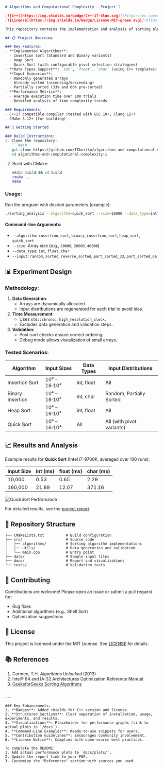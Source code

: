 ```markdown
# Algorithms and Computational Complexity - Project 1

[![C++](https://img.shields.io/badge/C++-17-blue.svg)](https://en.cppreference.com/w/)
[![License](https://img.shields.io/badge/License-MIT-green.svg)](https://opensource.org/licenses/MIT)

This repository contains the implementation and analysis of sorting algorithms as part of the *Algorithms and Computational Complexity* course project. The goal is to study the efficiency of different algorithms (Insertion Sort, Heap Sort, Quick Sort) under varying conditions, such as input size, data types, and initial data distribution.

## 📋 Project Overview

### Key Features:
- **Implemented Algorithms**:
  - Insertion Sort (Standard and Binary variants)
  - Heap Sort
  - Quick Sort (with configurable pivot selection strategies)
- **Data Types Support**: `int`, `float`, `char` (using C++ templates).
- **Input Scenarios**:
  - Randomly generated arrays
  - Already sorted (ascending/descending)
  - Partially sorted (33% and 66% pre-sorted)
- **Performance Metrics**:
  - Average execution time over 100 trials
  - Detailed analysis of time complexity trends

### Requirements:
- C++17 compatible compiler (tested with GCC 10+, Clang 12+)
- CMake 3.12+ (for building)

## 🚀 Getting Started

### Build Instructions:
1. Clone the repository:
   ```bash
   git clone https://github.com/IShnitko/algorithms-and-computational-complexity-1.git
   cd algorithms-and-computational-complexity-1
   ```
2. Build with CMake:
   ```bash
   mkdir build && cd build
   cmake ..
   make
   ```

### Usage:
Run the program with desired parameters (example):
```bash
./sorting_analysis --algorithm=quick_sort --size=10000 --data_type=int --input=random
```

#### Command-line Arguments:
- `--algorithm`: `insertion_sort`, `binary_insertion_sort`, `heap_sort`, `quick_sort`
- `--size`: Array size (e.g., `10000`, `20000`, `40000`)
- `--data_type`: `int`, `float`, `char`
- `--input`: `random`, `sorted`, `reverse_sorted`, `part_sorted_33`, `part_sorted_66`

## 📊 Experiment Design

### Methodology:
1. **Data Generation**:
   - Arrays are dynamically allocated.
   - Input distributions are regenerated for each trial to avoid bias.
2. **Time Measurement**:
   - Uses `std::chrono::high_resolution_clock`.
   - Excludes data generation and validation steps.
3. **Validation**:
   - Post-sort checks ensure correct ordering.
   - Debug mode allows visualization of small arrays.

### Tested Scenarios:
| Algorithm           | Input Sizes         | Data Types | Input Distributions       |
|---------------------|---------------------|------------|---------------------------|
| Insertion Sort      | 10⁴ – 16·10⁴        | int, float | All                       |
| Binary Insertion    | 10⁴ – 16·10⁴        | int, char  | Random, Partially Sorted  |
| Heap Sort           | 10⁴ – 16·10⁴        | int, float | All                       |
| Quick Sort          | 10⁴ – 16·10⁴        | All        | All (with pivot variants) |

## 📈 Results and Analysis

Example results for **Quick Sort** (Intel i7-9700K, averaged over 100 runs):

| Input Size | int (ms) | float (ms) | char (ms) |
|------------|----------|------------|-----------|
| 10,000     | 0.53     | 0.65       | 2.29      |
| 160,000    | 21.89    | 12.07      | 371.16    |

![QuickSort Performance](docs/plots/quicksort_performance.png)

For detailed results, see the [project report](docs/report.pdf).

## 📂 Repository Structure
```
├── CMakeLists.txt          # Build configuration
├── src/                    # Source code
│   ├── algorithms/         # Sorting algorithm implementations
│   ├── utils/              # Data generation and validation
│   └── main.cpp            # Entry point
├── data/                   # Sample input files
├── docs/                   # Report and visualizations
└── tests/                  # Validation tests
```

## 🤝 Contributing
Contributions are welcome! Please open an issue or submit a pull request for:
- Bug fixes
- Additional algorithms (e.g., Shell Sort)
- Optimization suggestions

## 📜 License
This project is licensed under the MIT License. See [LICENSE](LICENSE) for details.

## 📚 References
1. Cormen, T.H. *Algorithms Unlocked* (2013)
2. Intel® 64 and IA-32 Architectures Optimization Reference Manual
3. [GeeksforGeeks Sorting Algorithms](https://www.geeksforgeeks.org/sorting-algorithms/)
```

---

### Key Enhancements:
1. **Badges**: Added shields for C++ version and license.
2. **Structured Sections**: Clear separation of installation, usage, experiments, and results.
3. **Visualizations**: Placeholder for performance graphs (link to actual plots in `/docs`).
4. **Command-Line Examples**: Ready-to-use snippets for users.
5. **Contribution Guidelines**: Encourages community involvement.
6. **License Notice**: Complies with open-source best practices.

To complete the README:
1. Add actual performance plots to `docs/plots/`.
2. Update the report link to your PDF.
3. Customize the "References" section with sources you used.
